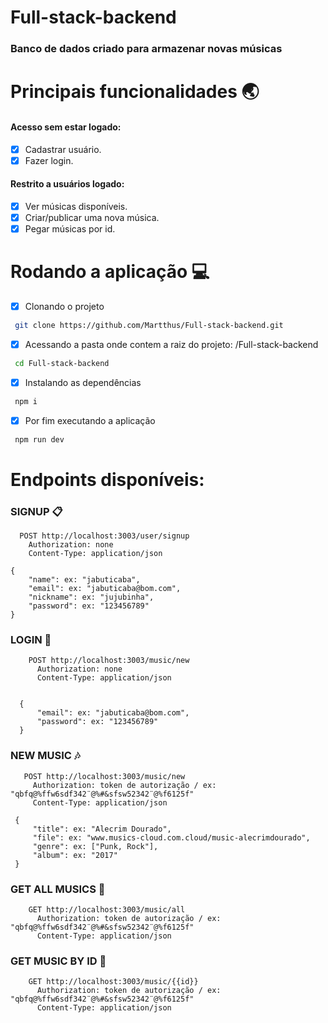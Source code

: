 # Full-stack-backend

### Banco de dados criado para armazenar novas músicas

# Principais funcionalidades :earth_asia:

 #### Acesso sem estar logado:
 - [x] Cadastrar usuário.
 - [x] Fazer login.
 
 #### Restrito a usuários logado:
 
 - [x] Ver músicas disponíveis.
 - [x] Criar/publicar uma nova música.
 - [x] Pegar músicas por id.
 
# Rodando a aplicação :computer:
 - [x] Clonando o projeto 
 ```bash
  git clone https://github.com/Martthus/Full-stack-backend.git 
 ```
 - [x] Acessando a pasta onde contem a raiz do projeto: /Full-stack-backend
 ```bash
  cd Full-stack-backend
 ```
 - [x] Instalando as dependências
 ```bash
  npm i
 ```
 - [x] Por fim executando a aplicação
 ```bash
  npm run dev
 ```
# Endpoints disponíveis:

### SIGNUP :clipboard:
  ```node
    POST http://localhost:3003/user/signup
      Authorization: none
      Content-Type: application/json

  {
	  "name": ex: "jabuticaba",
	  "email": ex: "jabuticaba@bom.com",
	  "nickname": ex: "jujubinha",
	  "password": ex: "123456789"
  }
 ```

### LOGIN :busts_in_silhouette:
```node
    POST http://localhost:3003/music/new
      Authorization: none
      Content-Type: application/json


  {
      "email": ex: "jabuticaba@bom.com",
      "password": ex: "123456789"
  }
 ```

### NEW MUSIC :notes:
 ```node
    POST http://localhost:3003/music/new
      Authorization: token de autorização / ex: "qbfq@%ffw6sdf342¨@%#&sfsw52342¨@%f6125f"
      Content-Type: application/json

  {
	  "title": ex: "Alecrim Dourado",
      "file": ex: "www.musics-cloud.com.cloud/music-alecrimdourado",
      "genre": ex: ["Punk, Rock"],
      "album": ex: "2017"
  }
 ```
 
 ### GET ALL MUSICS :musical_score:
  ```node
      GET http://localhost:3003/music/all
        Authorization: token de autorização / ex: "qbfq@%ffw6sdf342¨@%#&sfsw52342¨@%f6125f"
        Content-Type: application/json
  ```
  
 ### GET MUSIC BY ID :musical_score:
  ```node
      GET http://localhost:3003/music/{{id}}
        Authorization: token de autorização / ex: "qbfq@%ffw6sdf342¨@%#&sfsw52342¨@%f6125f"
        Content-Type: application/json
  ```
